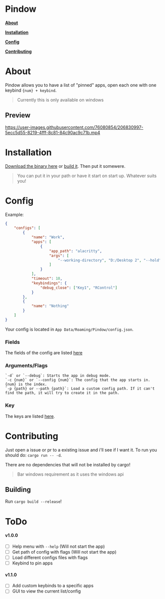 # Pindow
**[About](#About)**

**[Installation](#Installation)**

**[Config](#Config)**

**[Contributing](#Contributing)**

# About
Pindow allows you to have a list of "pinned" apps, open each one with one keybind `{num} + keybind`.
> Currently this is only available on windows
## Preview
https://user-images.githubusercontent.com/76080854/206830997-5ecc5d55-8219-4fff-8c81-84c90ac9c71b.mp4


# Installation
[Download the binary here](https://github.com/YummyOreo/Pindow/releases) or [build it](#Building). Then put it somewere.

> You can put it in your path or have it start on start up. Whatever suits you!

# Config
Example:
```json
{
    "configs": [
        {
            "name": "Work",
            "apps": [
                {
                    "app_path": "alacritty",
                    "args": [
                        "--working-directory", "D:/Desktop 2", "--hold"
                    ]
                }
            ],
            "timeout": 10,
            "keybindings": {
                "debug_close": ["Key1", "RControl"]
            }
        },
        {
            "name": "Nothing"
        }
    ]
}
```
Your config is located in `App Data/Roaming/Pindow/config.json`.

### Fields
The fields of the config are listed [here](FIELDS.md)

### Arguments/Flags
    `-d` or `--debug`: Starts the app in debug mode.
    `-c {num}` or `--config {num}`: The config that the app starts in. {num} is the index.
    `-p {path} or --path {path}`: Load a custom config path. If it can't find the path, it will try to create it in the path.

### Key
The keys are listed [here](KEYS.md).

# Contributing
Just open a issue or pr to a existing issue and i'll see if I want it.
To run you should do: `cargo run -- -d`.

There are no dependencies that will not be installed by cargo!
> Bar windows requirement as it uses the windows api

## Building
Run `cargo build --release`!

# ToDo
#### v1.0.0
- [ ] Help menu with `--help` (Will not start the app)
- [ ] Get path of config with flags (Will not start the app)
- [ ] Load different configs files with flags
- [ ] Keybind to pin apps
#### v1.1.0
- [ ] Add custom keybinds to a specific apps
- [ ] GUI to view the current list/config
